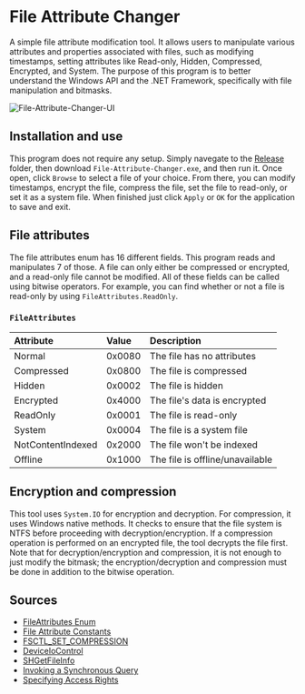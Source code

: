 # File Attribute Changer
A simple file attribute modification tool. It allows users to manipulate various
attributes and properties associated with files, such as modifying timestamps, setting
attributes like Read-only, Hidden, Compressed, Encrypted, and System. The purpose of
this program is to better understand the Windows API and the .NET Framework,
specifically with file manipulation and bitmasks.

![File-Attribute-Changer-UI](https://github.com/JulianOzelRose/File-Attribute-Changer/assets/95890436/608ddf0c-72f2-4f22-afa0-c67b6e66a1e3)

## Installation and use
This program does not require any setup. Simply navegate to the [Release](https://github.com/JulianOzelRose/File-Attribute-Changer/tree/master/File-Attribute-Changer/bin/x64/Release)
folder, then download ```File-Attribute-Changer.exe```, and then run it. Once open, click ```Browse``` to select a file of your choice. From there,
you can modify timestamps, encrypt the file, compress the file, set the file to read-only, or set it as a system file. When finished just click
```Apply``` or ```OK``` for the application to save and exit.

## File attributes
The file attributes enum has 16 different fields. This program reads and manipulates 7 of those. A file can only either be compressed or encrypted,
and a read-only file cannot be modified. All of these fields can be called using bitwise operators. For example, you can find whether or not a file
is read-only by using ```FileAttributes.ReadOnly```.

###       ```FileAttributes```                                  ###
| **Attribute**          | **Value** | **Description**                 |
| :---                   | :---      | :---                            |
| Normal                 | 0x0080    | The file has no attributes      |
| Compressed             | 0x0800    | The file is compressed          |
| Hidden                 | 0x0002    | The file is hidden              |
| Encrypted              | 0x4000    | The file's data is encrypted    |
| ReadOnly               | 0x0001    | The file is read-only           |
| System                 | 0x0004    | The file is a system file       |
| NotContentIndexed      | 0x2000    | The file won't be indexed       |
| Offline                | 0x1000    | The file is offline/unavailable |

## Encryption and compression
This tool uses ```System.IO``` for encryption and decryption. For compression, it uses Windows native methods. It checks to ensure that the
file system is NTFS before proceeding with decryption/encryption. If a compression operation is performed on an encrypted file, the tool
decrypts the file first. Note that for decryption/encryption and compression, it is not enough to just modify the bitmask; the encryption/decryption
and compression must be done in addition to the bitwise operation.

## Sources
- [FileAttributes Enum](https://learn.microsoft.com/en-us/dotnet/api/system.io.fileattributes?view=net-7.0)
- [File Attribute Constants](https://learn.microsoft.com/en-us/windows/win32/fileio/file-attribute-constants)
- [FSCTL_SET_COMPRESSION](https://learn.microsoft.com/en-us/windows/win32/api/winioctl/ni-winioctl-fsctl_set_compression)
- [DeviceIoControl](https://learn.microsoft.com/en-us/windows/win32/api/ioapiset/nf-ioapiset-deviceiocontrol)
- [SHGetFileInfo](https://learn.microsoft.com/en-us/previous-versions/windows/embedded/aa453700(v=msdn.10))
- [Invoking a Synchronous Query](https://learn.microsoft.com/en-us/windows/win32/wmisdk/invoking-a-synchronous-query)
- [Specifying Access Rights](https://learn.microsoft.com/en-us/windows-hardware/drivers/kernel/access-mask)
